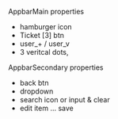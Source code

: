 AppbarMain properties
- hamburger icon
- Ticket [3] btn
- user_+ / user_v
- 3 veritcal dots,
  
AppbarSecondary properties
- back btn
- dropdown
- search icon or input & clear
- edit item ... save